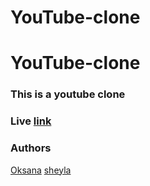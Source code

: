 # YouTube-clone

# YouTube-clone

### This is a youtube clone

### Live [link](http://127.0.0.1:5500/)

### Authors

[Oksana](hhtps://github.com/Laguna1)
[sheyla](hhtps://github.com/sheylaPozo)

